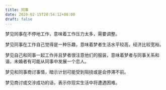 ```yaml
---
title: 同事
date: 2020-02-15T20:54:12+08:00
draft: false
---
```


梦见同事在不停地工作，意味着工作压力太多，需要调整。



梦见同事在工作自己觉得是一种乐趣，意味着梦者生活水平较高，经济比较宽裕。



梦见自己和同事一起工作并且梦者很注意他们的服装，意味着梦者与同事关系和谐，未婚者有可能从同事中发展一个恋人。



梦见和同事商讨事情，暗示计划可能受到阻挠或是会停滞不前。



梦见商讨或交涉成功的话，表示你现实生活中将遭遇困难。

